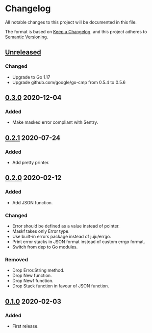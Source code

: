 # Changelog

All notable changes to this project will be documented in this file.

The format is based on [Keep a Changelog](https://keepachangelog.com/en/1.0.0/),
and this project adheres to [Semantic Versioning](https://semver.org/spec/v2.0.0.html).

## [Unreleased]

### Changed

- Upgrade to Go 1.17
- Upgrade github.com/google/go-cmp from 0.5.4 to 0.5.6

## [0.3.0] 2020-12-04

### Added

- Make masked error compliant with Sentry.

## [0.2.1] 2020-07-24

### Added
- Add pretty printer.

## [0.2.0] 2020-02-12

### Added

- Add JSON function.

### Changed

- Error should be defined as a value instead of pointer.
- Maskf takes only Error type.
- Use built-in errors package instead of juju/errgo.
- Print error stacks in JSON format instead of custom errgo format.
- Switch from dep to Go modules.

### Removed

- Drop Error.String method.
- Drop New function.
- Drop Newf function.
- Drop Stack function in favour of JSON function.

## [0.1.0] 2020-02-03

### Added

- First release.

[Unreleased]: https://github.com/giantswarm/microerror/compare/v0.3.0...HEAD
[0.3.0]: https://github.com/giantswarm/microerror/releases/compare/v0.2.1...v0.3.0
[0.2.1]: https://github.com/giantswarm/microerror/releases/compare/v0.2.0...v0.2.1
[0.2.0]: https://github.com/giantswarm/microerror/releases/compare/v0.1.0...v0.2.0
[0.1.0]: https://github.com/giantswarm/microerror/releases/tag/v0.1.0
